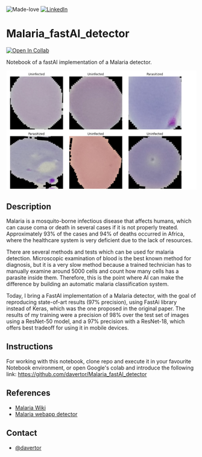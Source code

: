 ![Made-love][made-love-shield]
[![LinkedIn][linkedin-shield]][linkedin-url]

# Malaria_fastAI_detector
[![Open In Collab](https://colab.research.google.com/assets/colab-badge.svg)](https://colab.research.google.com/drive/1OpIIpDUA-M9QD-PExdYzXY3FJ8qG3l9i?usp=sharing)

Notebook of a fastAI implementation of a Malaria detector.

![Coloring result][product-screenshot]

## Description
Malaria is a mosquito-borne infectious disease that affects humans, which can cause coma or death in several cases if it is not properly treated. Approximately 93% of the cases and 94% of deaths occurred in Africa, where the healthcare system is very deficient due to the lack of resources.

There are several methods and tests which can be used for malaria detection. Microscopic examination of blood is the best known method for diagnosis, but it is a very slow method because a trained technician has to manually examine around 5000 cells and count how many cells has a parasite inside them. Therefore, this is the point where AI can make the difference by building an automatic malaria classification system.

Today, I bring a FastAI implementation of a Malaria detector, with the goal of reproducing state-of-art results (97% precision), using FastAi library instead of Keras, which was the one proposed in the original paper. The results of my training were a precision of 98% over the test set of images using a ResNet-50 model, and a 97% precision with a ResNet-18, which offers best tradeoff for using it in mobile devices.

## Instructions
For working with this notebook, clone repo and execute it in your favourite Notebook environment, or open Google's colab and introduce the following link: https://github.com/davertor/Malaria_fastAI_detector

## References
* [Malaria Wiki](https://en.wikipedia.org/wiki/Malaria )
* [Malaria webapp detector](https://blog.insightdatascience.com/https-blog-insightdatascience-com-malaria-hero-a47d3d5fc4bb)

## Contact
* [@davertor](https://github.com/davertor) 

<!-- MARKDOWN LINKS & IMAGES -->
<!-- https://www.markdownguide.org/basic-syntax/#reference-style-links -->
[product-screenshot]: images/data_input.png
[linkedin-url]: https://linkedin.com/daniel-verdu-torres

[made-love-shield]: https://img.shields.io/badge/-Made%20with%20love%20❤️-orange.svg?style=for-the-badge
[license-shield]: https://img.shields.io/badge/License-GNU-brightgreen.svg?style=for-the-badge
[linkedin-shield]: https://img.shields.io/badge/-LinkedIn-darkblue.svg?style=for-the-badge&logo=linkedin
[twitter-shield]: https://img.shields.io/badge/-Twitter-blue.svg?style=for-the-badge&logo=twitter

